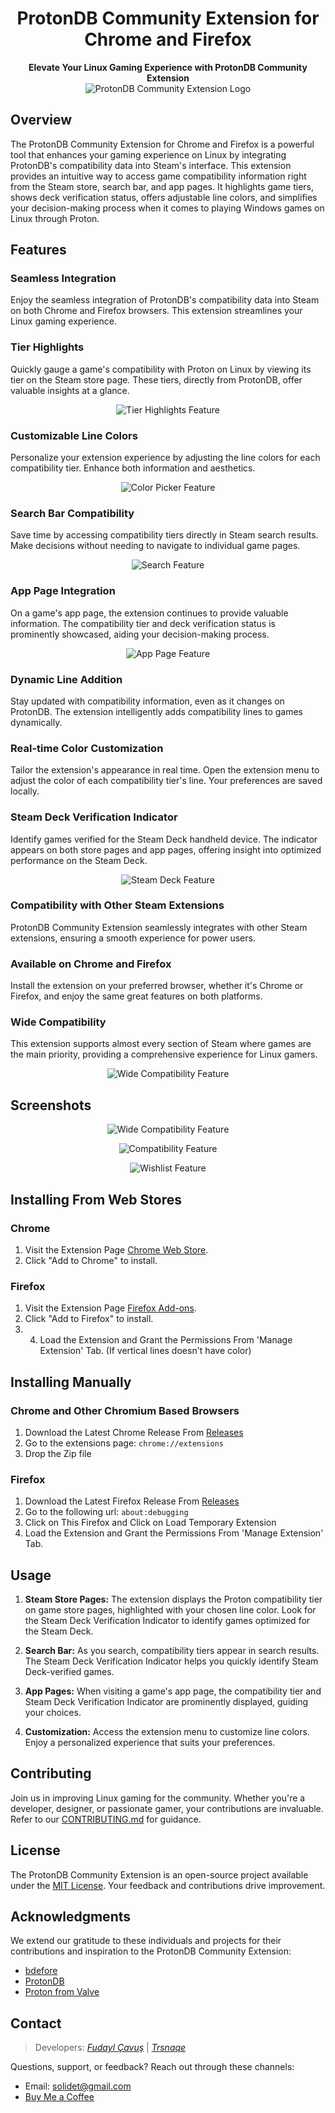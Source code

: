 <h1 align="center" size="7">ProtonDB Community Extension for Chrome and Firefox</h1>
<p align="center">
  <b>Elevate Your Linux Gaming Experience with ProtonDB Community Extension</b>
  <br/>
  <img src="https://github.com/Trsnaqe/ProtonDB-Community-Extension/blob/main/protondb_icon256.png?raw=true" alt="ProtonDB Community Extension Logo"/>
</p>

## Overview

The ProtonDB Community Extension for Chrome and Firefox is a powerful tool that enhances your gaming experience on Linux by integrating ProtonDB's compatibility data into Steam's interface. This extension provides an intuitive way to access game compatibility information right from the Steam store, search bar, and app pages. It highlights game tiers, shows deck verification status, offers adjustable line colors, and simplifies your decision-making process when it comes to playing Windows games on Linux through Proton.

## Features

### **Seamless Integration**

Enjoy the seamless integration of ProtonDB's compatibility data into Steam on both Chrome and Firefox browsers. This extension streamlines your Linux gaming experience.

### **Tier Highlights**

Quickly gauge a game's compatibility with Proton on Linux by viewing its tier on the Steam store page. These tiers, directly from ProtonDB, offer valuable insights at a glance.
<p align="center">
  <img src="https://i.imgur.com/SdUCDAO.png" alt="Tier Highlights Feature"/>
</p>

### **Customizable Line Colors**

Personalize your extension experience by adjusting the line colors for each compatibility tier. Enhance both information and aesthetics.
<p align="center">
  <img src="https://i.imgur.com/MKeW0j9.png" alt="Color Picker Feature"/>
</p>

### **Search Bar Compatibility**

Save time by accessing compatibility tiers directly in Steam search results. Make decisions without needing to navigate to individual game pages.
<p align="center">
  <img src="https://i.imgur.com/LFUvwoV.png" alt="Search Feature"/>
</p>

### **App Page Integration**

On a game's app page, the extension continues to provide valuable information. The compatibility tier and deck verification status is prominently showcased, aiding your decision-making process.
<p align="center">
  <img src="https://i.imgur.com/DRLiFzy.png" alt="App Page Feature"/>
</p>

### **Dynamic Line Addition**

Stay updated with compatibility information, even as it changes on ProtonDB. The extension intelligently adds compatibility lines to games dynamically.

### **Real-time Color Customization**

Tailor the extension's appearance in real time. Open the extension menu to adjust the color of each compatibility tier's line. Your preferences are saved locally.

### **Steam Deck Verification Indicator**

Identify games verified for the Steam Deck handheld device. The indicator appears on both store pages and app pages, offering insight into optimized performance on the Steam Deck.
<p align="center">
  <img src="https://i.imgur.com/bGwXAsA.png" alt="Steam Deck Feature"/>
</p>

### **Compatibility with Other Steam Extensions**

ProtonDB Community Extension seamlessly integrates with other Steam extensions, ensuring a smooth experience for power users.

### **Available on Chrome and Firefox**

Install the extension on your preferred browser, whether it's Chrome or Firefox, and enjoy the same great features on both platforms.

### **Wide Compatibility**

This extension supports almost every section of Steam where games are the main priority, providing a comprehensive experience for Linux gamers.
<p align="center">
  <img src="https://i.imgur.com/1HcVIrJ.png" alt="Wide Compatibility Feature"/>
</p>

## Screenshots

<p align="center">
  <img src="https://i.imgur.com/SdUCDAO.png" alt="Wide Compatibility Feature"/>
</p>

<p align="center">
  <img src="https://i.imgur.com/blN3WZG.png" alt="Compatibility Feature"/>
</p>

<p align="center">
  <img src="https://i.imgur.com/HB3Aqx7.png" alt="Wishlist Feature"/>
</p>


## Installing From Web Stores

### **Chrome**

1. Visit the Extension Page [Chrome Web Store](https://chrome.google.com/webstore/detail/protondb-for-steam/ngonfifpkpeefnhelnfdkficaiihklid).
2. Click "Add to Chrome" to install.

### **Firefox**

1. Visit the Extension Page [Firefox Add-ons](https://addons.mozilla.org/en-US/firefox/addon/protondb-community-extension/).
2. Click "Add to Firefox" to install.
3. 4. Load the Extension and Grant the Permissions From 'Manage Extension' Tab. (If vertical lines doesn't have color)


 ## Installing Manually

 ### **Chrome and Other Chromium Based Browsers**

1. Download the Latest Chrome Release From [Releases](https://github.com/Trsnaqe/ProtonDB-Community-Extension/releases)
2. Go to the extensions page: ```chrome://extensions```
3. Drop the Zip file

### **Firefox**
1. Download the Latest Firefox Release From [Releases](https://github.com/Trsnaqe/ProtonDB-Community-Extension/releases)
2.  Go to the following url: ```about:debugging```
3. Click on This Firefox and Click on Load Temporary Extension
4. Load the Extension and Grant the Permissions From 'Manage Extension' Tab.


## Usage

1. **Steam Store Pages:** The extension displays the Proton compatibility tier on game store pages, highlighted with your chosen line color. Look for the Steam Deck Verification Indicator to identify games optimized for the Steam Deck.

2. **Search Bar:** As you search, compatibility tiers appear in search results. The Steam Deck Verification Indicator helps you quickly identify Steam Deck-verified games.

3. **App Pages:** When visiting a game's app page, the compatibility tier and Steam Deck Verification Indicator are prominently displayed, guiding your choices.

4. **Customization:** Access the extension menu to customize line colors. Enjoy a personalized experience that suits your preferences.

## Contributing

Join us in improving Linux gaming for the community. Whether you're a developer, designer, or passionate gamer, your contributions are invaluable. Refer to our [CONTRIBUTING.md](CONTRIBUTING.md) for guidance.

## License

The ProtonDB Community Extension is an open-source project available under the [MIT License](LICENSE). Your feedback and contributions drive improvement.

## Acknowledgments

We extend our gratitude to these individuals and projects for their contributions and inspiration to the ProtonDB Community Extension:

- [bdefore](https://github.com/bdefore)
- [ProtonDB](https://protondb.com/)
- [Proton from Valve](https://github.com/ValveSoftware/Proton)

## Contact

> Developers: [_Fudayl Çavuş_](https://github.com/fudaylcavus) |
 [_Trsnaqe_](https://github.com/Trsnaqe)

Questions, support, or feedback? Reach out through these channels:

- Email: solidet@gmail.com
- [Buy Me a Coffee](https://www.buymeacoffee.com/trsnaqe)
